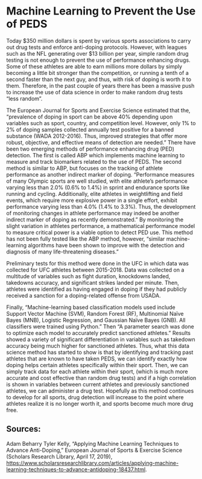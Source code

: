 # Machine Learning to Prevent the Use of PEDS

Today $350 million dollars is spent by various sports associations to carry out drug tests and enforce anti-doping protocols. However, with leagues such as the NFL generating over $13 billion per year, simple random drug testing is not enough to prevent the use of performance enhancing drugs. Some of these athletes are able to earn millions more dollars by simply becoming a little bit stronger than the competition, or running a tenth of a second faster than the next guy, and thus, with risk of doping is worth it to them. Therefore, in the past couple of years there has been a massive push to increase the use of data science in order to make random drug tests “less random”. 
	
 The European Journal for Sports and Exercise Science estimated that the, “prevalence of doping in sport can be above 40% depending upon variables such as sport, country, and competition level. However, only 1% to 2% of doping samples collected annually test positive for a banned substance (WADA 2012-2016). Thus, improved strategies that offer more robust, objective, and effective means of detection are needed.”  There have been two emerging methods of performance enhancing drug (PED) detection. The first is called ABP which implements machine learning to measure and track biomarkers related to the use of PEDS. The second method is similar to ABP, but focuses on the tracking of athlete performance as another indirect marker of doping. “Performance measures of many Olympic sports are well studied, with elite athlete’s performance varying less than 2.0% (0.6% to 1.4%) in sprint and endurance sports like running and cycling. Additionally, elite athletes in weightlifting and field events, which require more explosive power in a single effort, exhibit performance varying less than 4.0% (1.4% to 3.3%). Thus, the development of monitoring changes in athlete performance may indeed be another indirect marker of doping as recently demonstrated.” 
By monitoring the slight variation in athletes performance, a mathematical performance model to measure critical power is a viable option to detect PED use. This method has not been fully tested like the ABP method, however, “similar machine-learning algorithms have been shown to improve with the detection and diagnosis of many life-threatening diseases.” 

Preliminary tests for this method were done in the UFC in which data was collected for UFC athletes between 2015-2018. Data was collected on a multitude of variables such as fight duration, knockdowns landed, takedowns accuracy, and significant strikes landed per minute. Then, athletes were identified as having engaged in doping if they had publicly received a sanction for a doping-related offense from USADA. 

Finally, “Machine-learning based classification models used include Support Vector Machine (SVM), Random Forest (RF), Multinomial Naïve Bayes (MNB), Logistic Regression, and Gaussian Naïve Bayes (GNB). All classifiers were trained using Python.” Then “A parameter search was done to optimize each model to accurately predict sanctioned athletes.” Results showed a variety of significant differentiation in variables such as takedown accuracy being much higher for sanctioned athletes. Thus, what this data science method has started to show is that by identifying and tracking past athletes that are known to have taken PEDS, we can identify exactly how doping helps certain athletes specifically within their sport. Then, we can simply track data for each athlete within their sport, (which is much more accurate and cost effective than random drug tests) and if a high correlation is shown in variables between current athletes and previously sanctioned athletes, we can administer a drug test. Hopefully as this method continues to develop for all sports, drug detection will increase to the point where athletes realize it is no longer worth it, and sports become much more drug free. 

## Sources:
Adam Beharry Tyler Kelly, “Applying Machine Learning Techniques to Advance Anti-Doping,” European Journal of Sports & Exercise Science (Scholars Research Library, April 17, 2019), https://www.scholarsresearchlibrary.com/articles/applying-machine-learning-techniques-to-advance-antidoping-18437.html.

